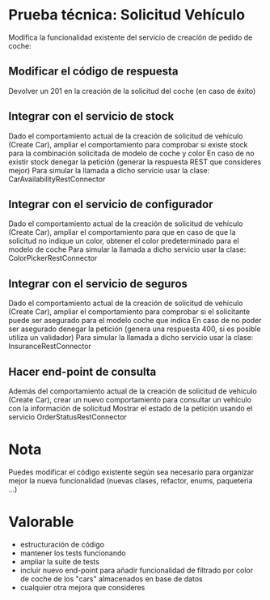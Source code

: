 # Prueba técnica: Solicitud Vehículo

Modifica la funcionalidad existente del servicio de creación de pedido de coche:

## Modificar el código de respuesta
Devolver un 201 en la creación de la solicitud del coche (en caso de éxito)

## Integrar con el servicio de stock
Dado el comportamiento actual de la creación de solicitud de vehículo (Create Car), ampliar el comportamiento para comprobar si existe stock para la combinación solicitada de modelo de coche y color
En caso de no existir stock denegar la petición (generar la respuesta REST que consideres mejor) Para simular la llamada a dicho servicio usar la clase: CarAvailabilityRestConnector

## Integrar con el servicio de configurador
Dado el comportamiento actual de la creación de solicitud de vehículo (Create Car), ampliar el comportamiento para que en caso de que la solicitud no indique un color, obtener el color predeterminado para el modelo de coche
Para simular la llamada a dicho servicio usar la clase: ColorPickerRestConnector

## Integrar con el servicio de seguros
Dado el comportamiento actual de la creación de solicitud de vehículo (Create Car), ampliar el comportamiento para comprobar si el solicitante puede ser asegurado para el modelo coche que indica
En caso de no poder ser asegurado denegar la petición (genera una respuesta 400, si es posible utiliza un validador)
Para simular la llamada a dicho servicio usar la clase: InsuranceRestConnector

## Hacer end-point de consulta
Además del comportamiento actual de la creación de solicitud de vehículo (Create Car), crear un nuevo comportamiento para consultar un vehículo con la información de solicitud
Mostrar el estado de la petición usando el servicio OrderStatusRestConnector


# Nota
Puedes modificar el código existente según sea necesario para organizar mejor la nueva funcionalidad (nuevas clases, refactor, enums, paqueteria ...)

# Valorable
- estructuración de código
- mantener los tests funcionando
- ampliar la suite de tests
- incluir nuevo end-point para añadir funcionalidad de filtrado por color de coche de los "cars" almacenados en base de datos
- cualquier otra mejora que consideres